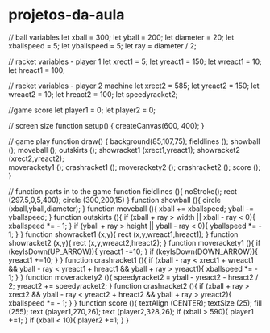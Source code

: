 # projetos-da-aula
// ball variables
let xball = 300;
let yball = 200;
let diameter = 20;
let xballspeed = 5;
let yballspeed = 5;
let ray = diameter / 2;

// racket variables - player 1
let xrect1 = 5;
let yreact1 = 150;
let wreact1 = 10;
let hreact1 = 100;

// racket variables - player 2 machine
let xrect2 = 585;
let yreact2 = 150;
let wreact2 = 10;
let hreact2 = 100;
let speedyracket2;

//game score
let player1 = 0;
let player2 = 0;

// screen size
function setup() {
  createCanvas(600, 400);
}

// game play
function draw() {
  background(85,107,75);
  fieldlines ();
  showball ();
  moveball ();
  outskirts ();
  showracket1 (xrect1,yreact1);
  showracket2 (xrect2,yreact2);  
  moverackety1 ();
  crashracket1 ();
  moverackety2 ();
  crashracket2 ();
  score ();
}

// function parts in to the game
function fieldlines (){
  noStroke();
  rect (297.5,0,5,400);
  circle (300,200,15)
}
function showball (){
  circle (xball,yball,diameter); 
}
function moveball (){
  xball += xballspeed;
  yball -= yballspeed;
}
function outskirts (){
    if (xball + ray > width || xball - ray < 0){
    xballspeed *= - 1;
  }
    if (yball + ray > height || yball - ray < 0){
    yballspeed *= - 1;
  }
}
function showracket1 (x,y){
  rect (x,y,wreact1,hreact1);
}
function showracket2 (x,y){
  rect (x,y,wreact2,hreact2);
}
function moverackety1 (){
    if (keyIsDown(UP_ARROW)){
    yreact1 -=10;
    }
    if (keyIsDown(DOWN_ARROW)){
    yreact1 +=10;
  }
}
function crashracket1 (){
  if (xball - ray < xrect1 + wreact1 && yball - ray < yreact1 + hreact1 && yball + ray > yreact1){
   xballspeed *= - 1;
  }
}
function moverackety2 (){
  speedyracket2 = yball - yreact2 - hreact2 / 2;
  yreact2 += speedyracket2;
}
function crashracket2 (){
  if (xball + ray > xrect2 && yball - ray < yreact2 + hreact2 && yball + ray > yreact2){
   xballspeed *= - 1;
  }
}
function score (){
  textAlign (CENTER);
  textSize (25);
  fill (255);
  text (player1,270,26);
  text (player2,328,26);
  if (xball > 590){
    player1 +=1;
  }
    if (xball < 10){
    player2 +=1;
  }
}
